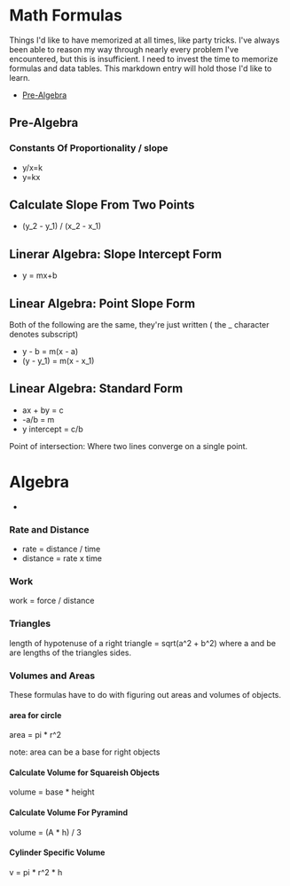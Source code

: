 # Math Formulas

Things I'd like to have memorized at all times, like party tricks.  I've always been able to reason my way through nearly every problem I've encountered, but this is insufficient.  I need to invest the time to memorize formulas and data tables.  This markdown entry will hold those I'd like to learn.

* [Pre-Algebra](#Pre-Algebra)

## Pre-Algebra

### Constants Of Proportionality / slope
* y/x=k
* y=kx
  
## Calculate Slope From Two Points
* (y_2 - y_1) / (x_2 - x_1)
  
## Linerar Algebra: Slope Intercept Form
* y = mx+b
  
## Linear Algebra: Point Slope Form
Both of the following are the same, they're just written ( the _ character denotes subscript)
* y - b = m(x - a)
* (y - y_1) = m(x - x_1)
  
## Linear Algebra: Standard Form
* ax + by =  c
* -a/b = m 
* y intercept = c/b

Point of intersection: Where two lines converge on a single point.

# Algebra 
* 

### Rate and Distance

* rate = distance / time 
* distance = rate x time

### Work

work = force / distance

### Triangles

length of hypotenuse of a right triangle = sqrt(a^2 + b^2) where a and be are lengths of the triangles sides.

### Volumes and Areas

These formulas have to do with figuring out areas and volumes of objects.

#### area for circle
area = pi * r^2

note: area can be a base for right objects

#### Calculate Volume for Squareish Objects

volume = base * height

#### Calculate Volume For Pyramind

volume = (A * h) / 3

#### Cylinder Specific Volume 
 v = pi * r^2 * h


